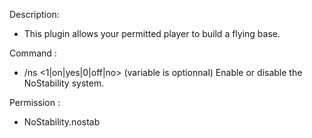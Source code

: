 Description:

* This plugin allows your permitted player to build a flying base.


Command :

* /ns <1|on|yes|0|off|no> (variable is optionnal)
Enable or disable the NoStability system.

Permission :

* NoStability.nostab


